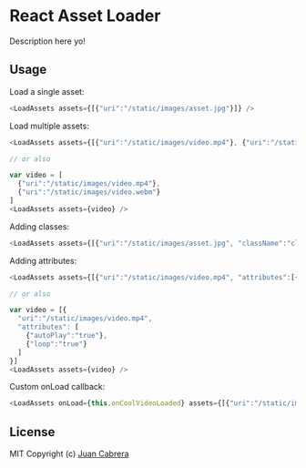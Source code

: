 # React Asset Loader
Description here yo!


## Usage
Load a single asset:

```javascript
<LoadAssets assets={[{"uri":"/static/images/asset.jpg"}]} />
```
Load multiple assets:

```javascript
<LoadAssets assets={[{"uri":"/static/images/video.mp4"}, {"uri":"/static/images/video.webm"}]} />

// or also

var video = [
  {"uri":"/static/images/video.mp4"}, 
  {"uri":"/static/images/video.webm"}
]
<LoadAssets assets={video} />
```
Adding classes:

```javascript
<LoadAssets assets={[{"uri":"/static/images/asset.jpg", "className":"class1 class2"}]} />
```
Adding attributes:

```javascript
<LoadAssets assets={[{"uri":"/static/images/video.mp4", "attributes":[{"autoPlay":"true"}, {"loop":"true"}]}]} />

// or also

var video = [{
  "uri":"/static/images/video.mp4", 
  "attributes": [
    {"autoPlay":"true"}, 
    {"loop":"true"}
  ]
}]
<LoadAssets assets={video} />
```
Custom onLoad callback:

```javascript
<LoadAssets onLoad={this.onCoolVideoLoaded} assets={[{"uri":"/static/images/video.mp4"}]} />
```

## License
MIT Copyright (c) [Juan Cabrera](http://juan.me)